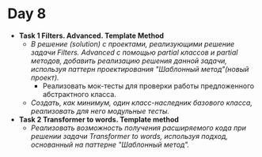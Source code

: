 # Day 8
* **Task 1 Filters. Advanced. Template Method**
  * *В решение (solution) с проектами, реализующими решение задачи Filters. Advanced с помощью  partial классов и partial методов, добавить реализацию решения данной задачи, используя паттерн  проектирования "Шаблонный метод"(новый проект).*
      * Реализовать мок-тесты для проверки работы предложенного абстрактного класса.
  * *Создать, как минимум, один класс-наследник базового класса, реализовать для него модульные  тесты.*
* **Task 2 Transformer to words. Template method**
  * *Реализовать  возможность получения расширяемого кода при решении задачи Transformer to words, используя подход, основанный на паттерне "Шаблонный метод".*
